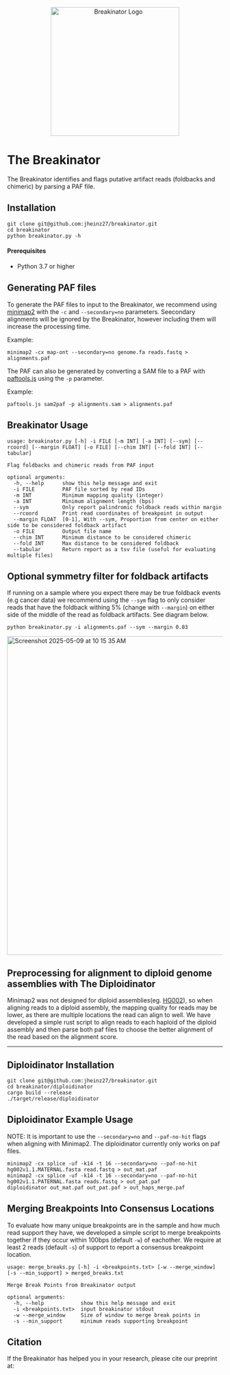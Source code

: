 
<div style="text-align: center;">
  <img src="https://github.com/user-attachments/assets/447a923e-c4d1-4331-8a81-130f48144ca0" alt="Breakinator Logo" width="300"/>
</div>

# The Breakinator
The Breakinator identifies and flags putative artifact reads (foldbacks and chimeric) by parsing a PAF file.

## Installation

```
git clone git@github.com:jheinz27/breakinator.git
cd breakinator
python breakinator.py -h
```

#### Prerequisites

- Python 3.7 or higher  

## Generating PAF files

To generate the PAF files to input to the Breakinator, we recommend using [minimap2](https://github.com/lh3/minimap2) with the `-c` and `--secondary=no` parameters. Seecondary alignments will be ignored by the Breakinator, however including them will increase the processing time. 

Example:
```
minimap2 -cx map-ont --secondary=no genome.fa reads.fastq > alignments.paf
```

The PAF can also be generated by converting a SAM file to a PAF with [paftools.js](https://github.com/lh3/minimap2/blob/master/misc/paftools.js) using the `-p` parameter. 

Example: 
```
paftools.js sam2paf -p alignments.sam > alignments.paf
```

## Breakinator Usage
```
usage: breakinator.py [-h] -i FILE [-m INT] [-a INT] [--sym] [--rcoord] [--margin FLOAT] [-o FILE] [--chim INT] [--fold INT] [--tabular]

Flag foldbacks and chimeric reads from PAF input

optional arguments:
  -h, --help      show this help message and exit
  -i FILE         PAF file sorted by read IDs
  -m INT          Minimum mapping quality (integer)
  -a INT          Minimum alignment length (bps)
  --sym           Only report palindromic foldback reads within margin
  --rcoord        Print read coordinates of breakpoint in output
  --margin FLOAT  [0-1], With --sym, Proportion from center on either side to be considered foldback artifact
  -o FILE         Output file name
  --chim INT      Minimum distance to be considered chimeric
  --fold INT      Max distance to be considered foldback
  --tabular       Return report as a tsv file (useful for evaluating multiple files)
```

## Optional symmetry filter for foldback artifacts

If running on a sample where you expect there may be true foldback events (e.g cancer data) we recommend using the `--sym` flag to only consider reads that have the foldback withing 5% (change with `--margin`) on either side of the middle of the read as foldback artifacts. See diagram below. 

```
python breakinator.py -i alignments.paf --sym --margin 0.03
```
<img width="742" alt="Screenshot 2025-05-09 at 10 15 35 AM" src="https://github.com/user-attachments/assets/c66855bb-5fbd-4143-a884-9bd200a4395f" />

## Preprocessing for alignment to diploid genome assemblies with The Diploidinator

Minimap2 was not designed for diploid assemblies(eg. [HG002](https://github.com/marbl/HG002)), so when aligning reads to a diploid assembly, the mapping quality for reads may be lower, as there are multiple locations the read can align to well. We have developed a simple rust script to align reads to each haploid of the diploid assembly and then parse both paf files to choose the better alignment of the read based on the alignment score. 

---

## Diploidinator Installation

``` 
git clone git@github.com:jheinz27/breakinator.git
cd breakinator/diploidinator
cargo build --release
./target/release/diploidinator
```

## Diploidinator Example Usage

NOTE: It is important to use the `--secondary=no` and `--paf-no-hit` flags when aligning with Minimap2. The diploidinator currently only works on paf files. 
```
minimap2 -cx splice -uf -k14 -t 16 --secondary=no --paf-no-hit hg002v1.1.MATERNAL.fasta read.fastq > out_mat.paf
minimap2 -cx splice -uf -k14 -t 16 --secondary=no --paf-no-hit hg002v1.1.PATERNAL.fasta reads.fastq > out_pat.paf 
diploidinator out_mat.paf out_pat.paf > out_haps_merge.paf
```
## Merging Breakpoints Into Consensus Locations
To evaluate how many unique breakpoints are in the sample and how much read support they have, we developed a simple script to merge breakpoints together if they occur within 100bps (default `-w`) of eachother. We require at least 2 reads (default `-s`) of support to report a consensus breakpoint location. 
```
usage: merge_breaks.py [-h] -i <breakpoints.txt> [-w --merge_window] [-s --min_support] > merged_breaks.txt

Merge Break Points from Breakinator output

optional arguments:
  -h, --help            show this help message and exit
  -i <breakpoints.txt>  input breakinator stdout
  -w --merge_window     Size of window to merge break points in
  -s --min_support      minimum reads supporting breakpoint
```


## Citation
If the Breakinator has helped you in your research, please cite our preprint at: 


